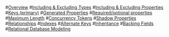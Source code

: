 #[Overview](index.md)
#[Including & Excluding Types](included-types.md)
#[Including & Excluding Properties](included-properties.md)
#[Keys (primary)](keys.md)
#[Generated Properties](generated-properties.md)
#[Required/optional properties](required-optional.md)
#[Maximum Length](max-length.md)
#[Concurrency Tokens](concurrency.md)
#[Shadow Properties](shadow-properties.md)
#[Relationships](relationships.md)
#[Indexes](indexes.md)
#[Alternate Keys](alternate-keys.md)
#[Inheritance](inheritance.md)
#[Backing Fields](backing-field.md)
#[Relational Database Modeling](relational/toc.md)

